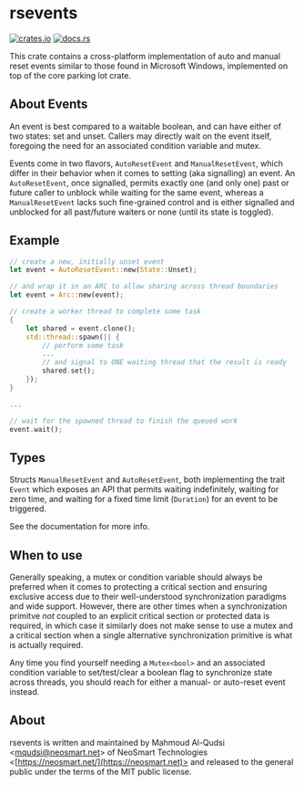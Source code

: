 # rsevents

[![crates.io](https://img.shields.io/crates/v/rsevents.svg)](https://crates.io/crates/rsevents)
[![docs.rs](https://docs.rs/rsevents/badge.svg)](https://docs.rs/crate/rsevents)

This crate contains a cross-platform implementation of auto and manual reset events similar to those
found in Microsoft Windows, implemented on top of the core parking lot crate.

## About Events

An event is best compared to a waitable boolean, and can have either of two states: set and unset.
Callers may directly wait on the event itself, foregoing the need for an associated condition
variable and mutex.

Events come in two flavors, `AutoResetEvent` and `ManualResetEvent`, which differ in their behavior
when it comes to setting (aka signalling) an event. An `AutoResetEvent`, once signalled, permits
exactly one (and only one) past or future caller to unblock while waiting for the same event,
whereas a `ManualResetEvent` lacks such fine-grained control and is either signalled and unblocked
for all past/future waiters or none (until its state is toggled).

## Example

```rust
// create a new, initially unset event
let event = AutoResetEvent::new(State::Unset);

// and wrap it in an ARC to allow sharing across thread boundaries
let event = Arc::new(event);

// create a worker thread to complete some task
{
	let shared = event.clone();
	std::thread::spawn(|| {
		// perform some task
		...
		// and signal to ONE waiting thread that the result is ready
		shared.set();
	});
}

...

// wait for the spawned thread to finish the queued work
event.wait();

```

## Types

Structs `ManualResetEvent` and `AutoResetEvent`, both implementing the trait `Event` which exposes
an API that permits waiting indefinitely, waiting for zero time, and waiting for a fixed time limit
(`Duration`) for an event to be triggered.

See the documentation for more info.

## When to use

Generally speaking, a mutex or condition variable should always be preferred when it comes to
protecting a critical section and ensuring exclusive access due to their well-understood
synchronization paradigms and wide support. However, there are other times when a synchronization
primitve _not_ coupled to an explicit critical section or protected data is required, in which case
it similarly does not make sense to use a mutex and a critical section when a single alternative
synchronization primitive is what is actually required.

Any time you find yourself needing a `Mutex<bool>` and an associated condition variable to
set/test/clear a boolean flag to synchronize state across threads, you should reach for either a
manual- or auto-reset event instead.

## About

rsevents is written and maintained by Mahmoud Al-Qudsi \<mqudsi@neosmart.net\> of NeoSmart
Technologies \<[https://neosmart.net/](https://neosmart.net)> and released to the general public
under the terms of the MIT public license.
